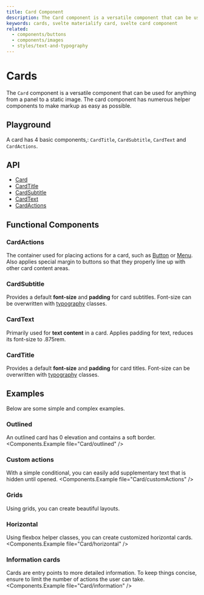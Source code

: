 ```yaml
---
title: Card Component
description: The Card component is a versatile component that can be used for anything from a panel to a static image.
keywords: cards, svelte materialify card, svelte card component
related:
  - components/buttons
  - components/images
  - styles/text-and-typography
---
```


<script>
  import Playground from '@/playground/Card.svelte';
</script>

# Cards

The `Card` component is a versatile component that can be used for anything from a panel to a static image. The card component has numerous helper components to make markup as easy as possible.

## Playground

A card has 4 basic components,: `CardTitle`, `CardSubtitle`, `CardText` and `CardActions`.

<Playground />

## API

- [Card](/api/Card/)
- [CardTitle](/api/CardTitle/)
- [CardSubtitle](/api/CardSubtitle/)
- [CardText](/api/CardText/)
- [CardActions](/api/CardActions/)

## Functional Components

### CardActions

The container used for placing actions for a card, such as [Button](/components/buttons/) or [Menu](/components/menus/). Also applies special margin to buttons so that they properly line up with other card content areas.

### CardSubtitle

Provides a default **font-size** and **padding** for card subtitles. Font-size can be overwritten with [typography](/styles/text-and-typography/) classes.

### CardText

Primarily used for **text content** in a card. Applies padding for text, reduces its font-size to .875rem.

### CardTitle

Provides a default **font-size** and **padding** for card titles. Font-size can be overwritten with [typography](/styles/text-and-typography/) classes.

## Examples

Below are some simple and complex examples.

### Outlined

An outlined card has 0 elevation and contains a soft border.
<Components.Example file="Card/outlined" />

### Custom actions

With a simple conditional, you can easily add supplementary text that is hidden until opened.
<Components.Example file="Card/customActions" />

### Grids

Using grids, you can create beautiful layouts.

### Horizontal

Using flexbox helper classes, you can create customized horizontal cards.
<Components.Example file="Card/horizontal" />

### Information cards

Cards are entry points to more detailed information. To keep things concise, ensure to limit the number of actions the user can take.
<Components.Example file="Card/information" />
